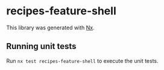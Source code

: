 # recipes-feature-shell

This library was generated with [Nx](https://nx.dev).

## Running unit tests

Run `nx test recipes-feature-shell` to execute the unit tests.
